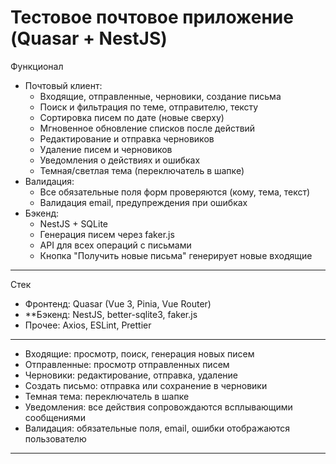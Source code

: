 # Тестовое почтовое приложение (Quasar + NestJS)

Функционал

- Почтовый клиент:
  - Входящие, отправленные, черновики, создание письма
  - Поиск и фильтрация по теме, отправителю, тексту
  - Сортировка писем по дате (новые сверху)
  - Мгновенное обновление списков после действий
  - Редактирование и отправка черновиков
  - Удаление писем и черновиков
  - Уведомления о действиях и ошибках
  - Темная/светлая тема (переключатель в шапке)
- Валидация:
  - Все обязательные поля форм проверяются (кому, тема, текст)
  - Валидация email, предупреждения при ошибках
- Бэкенд:
  - NestJS + SQLite
  - Генерация писем через faker.js
  - API для всех операций с письмами
  - Кнопка "Получить новые письма" генерирует новые входящие

---

Стек

- Фронтенд: Quasar (Vue 3, Pinia, Vue Router)
- \*\*Бэкенд: NestJS, better-sqlite3, faker.js
- Прочее: Axios, ESLint, Prettier

---

- Входящие: просмотр, поиск, генерация новых писем
- Отправленные: просмотр отправленных писем
- Черновики: редактирование, отправка, удаление
- Создать письмо: отправка или сохранение в черновики
- Темная тема: переключатель в шапке
- Уведомления: все действия сопровождаются всплывающими сообщениями
- Валидация: обязательные поля, email, ошибки отображаются пользователю

---
